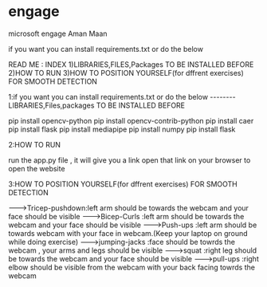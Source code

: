 # engage
microsoft engage Aman Maan
 
 if you want you can install requirements.txt or do the below 


READ ME : INDEX
		1)LIBRARIES,FILES,Packages TO BE INSTALLED BEFORE
		2)HOW TO RUN
		3)HOW TO POSITION YOURSELF(for dffrent exercises) FOR SMOOTH DETECTION

1:if you want you can install requirements.txt or do the below --------LIBRARIES,Files,packages TO BE INSTALLED BEFORE

pip install opencv-python
pip install opencv-contrib-python
pip install caer
pip install flask
pip install mediapipe
pip install numpy
pip install flask



2:HOW TO RUN

run the app.py file , it will give you a link open that link on your browser to open the website

3:HOW TO POSITION YOURSELF(for dffrent exercises) FOR SMOOTH DETECTION

--->Tricep-pushdown:left arm should be towards the webcam and your face should be visible
--->Bicep-Curls    :left arm should be towards the webcam and your face should be visible
--->Push-ups       :left arm should be towards webcam with your face in webcam.(Keep your laptop on ground while doing exercise)
--->jumping-jacks  :face should be towrds the webcam , your arms and legs should be visible
--->squat	   :right leg should be towards the webcam and your face should be visible
--->pull-ups	   :right elbow should be visible from the webcam with your back facing towrds the webcam
